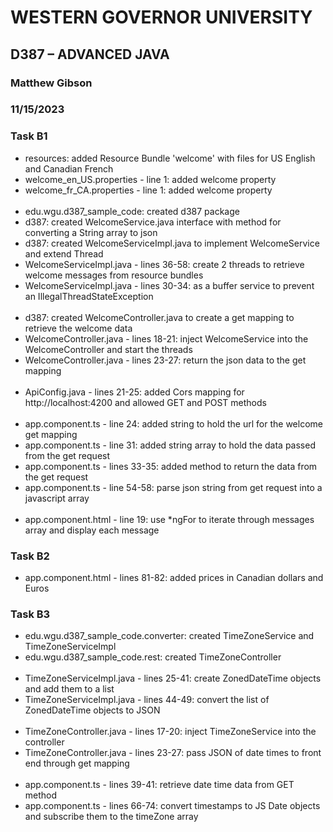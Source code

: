 # WESTERN GOVERNOR UNIVERSITY 
## D387 – ADVANCED JAVA
### Matthew Gibson
### 11/15/2023

### Task B1
- resources: added Resource Bundle 'welcome' with files for US English and Canadian French
- welcome_en_US.properties - line 1: added welcome property
- welcome_fr_CA.properties - line 1: added welcome property
<br><br>
- edu.wgu.d387_sample_code: created d387 package
- d387: created WelcomeService.java interface with method for converting a String array to json
- d387: created WelcomeServiceImpl.java to implement WelcomeService and extend Thread
- WelcomeServiceImpl.java - lines 36-58: create 2 threads to retrieve welcome messages from resource bundles
- WelcomeServiceImpl.java - lines 30-34: as a buffer service to prevent an IllegalThreadStateException
<br><br>
- d387: created WelcomeController.java to create a get mapping to retrieve the welcome data
- WelcomeController.java - lines 18-21: inject WelcomeService into the WelcomeController and start the threads
- WelcomeController.java - lines 23-27: return the json data to the get mapping
<br><br>
- ApiConfig.java - lines 21-25: added Cors mapping for http://localhost:4200 and allowed GET and POST methods
<br><br>
- app.component.ts - line 24: added string to hold the url for the welcome get mapping
- app.component.ts - line 31: added string array to hold the data passed from the get request
- app.component.ts - lines 33-35: added method to return the data from the get request
- app.component.ts - line 54-58: parse json string from get request into a javascript array
<br><br>
- app.component.html - line 19: use *ngFor to iterate through messages array and display each message

### Task B2
- app.component.html - lines 81-82: added prices in Canadian dollars and Euros

### Task B3
- edu.wgu.d387_sample_code.converter: created TimeZoneService and TimeZoneServiceImpl
- edu.wgu.d387_sample_code.rest: created TimeZoneController
<br><br>
- TimeZoneServiceImpl.java - lines 25-41: create ZonedDateTime objects and add them to a list
- TimeZoneServiceImpl.java - lines 44-49: convert the list of ZonedDateTime objects to JSON
<br><br>
- TimeZoneController.java - lines 17-20: inject TimeZoneService into the controller
- TimeZoneController.java - lines 23-27: pass JSON of date times to front end through get mapping
<br><br>
- app.component.ts - lines 39-41: retrieve date time data from GET method
- app.component.ts - lines 66-74: convert timestamps to JS Date objects and subscribe them to the timeZone array